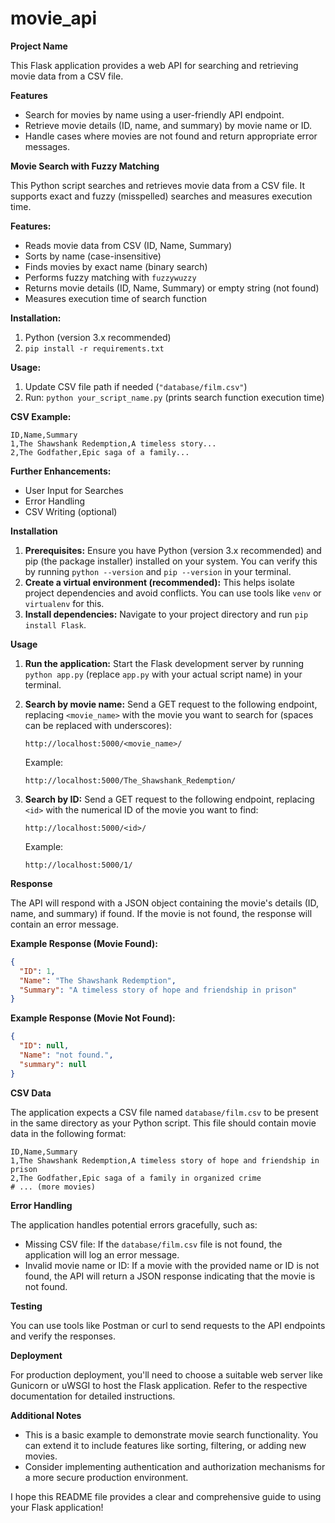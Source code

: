 # movie_api


**Project Name**

This Flask application provides a web API for searching and retrieving movie data from a CSV file.

**Features**

* Search for movies by name using a user-friendly API endpoint.
* Retrieve movie details (ID, name, and summary) by movie name or ID.
* Handle cases where movies are not found and return appropriate error messages.


**Movie Search with Fuzzy Matching**

This Python script searches and retrieves movie data from a CSV file. It supports exact and fuzzy (misspelled) searches and measures execution time.

**Features:**

* Reads movie data from CSV (ID, Name, Summary)
* Sorts by name (case-insensitive)
* Finds movies by exact name (binary search)
* Performs fuzzy matching with `fuzzywuzzy`
* Returns movie details (ID, Name, Summary) or empty string (not found)
* Measures execution time of search function

**Installation:**

1. Python (version 3.x recommended)
2. `pip install -r requirements.txt`

**Usage:**

1. Update CSV file path if needed (`"database/film.csv"`)
2. Run: `python your_script_name.py` (prints search function execution time)

**CSV Example:**

```csv
ID,Name,Summary
1,The Shawshank Redemption,A timeless story...
2,The Godfather,Epic saga of a family...
```

**Further Enhancements:**

* User Input for Searches
* Error Handling
* CSV Writing (optional)




**Installation**

1. **Prerequisites:** Ensure you have Python (version 3.x recommended) and pip (the package installer) installed on your system. You can verify this by running `python --version` and `pip --version` in your terminal.
2. **Create a virtual environment (recommended):** This helps isolate project dependencies and avoid conflicts. You can use tools like `venv` or `virtualenv` for this.
3. **Install dependencies:** Navigate to your project directory and run `pip install Flask`.

**Usage**

1. **Run the application:** Start the Flask development server by running `python app.py` (replace `app.py` with your actual script name) in your terminal.
2. **Search by movie name:** Send a GET request to the following endpoint, replacing `<movie_name>` with the movie you want to search for (spaces can be replaced with underscores):

   ```
   http://localhost:5000/<movie_name>/
   ```

   Example:

   ```
   http://localhost:5000/The_Shawshank_Redemption/
   ```

3. **Search by ID:** Send a GET request to the following endpoint, replacing `<id>` with the numerical ID of the movie you want to find:

   ```
   http://localhost:5000/<id>/
   ```

   Example:

   ```
   http://localhost:5000/1/
   ```

**Response**

The API will respond with a JSON object containing the movie's details (ID, name, and summary) if found. If the movie is not found, the response will contain an error message.

**Example Response (Movie Found):**

```json
{
  "ID": 1,
  "Name": "The Shawshank Redemption",
  "Summary": "A timeless story of hope and friendship in prison"
}
```

**Example Response (Movie Not Found):**

```json
{
  "ID": null,
  "Name": "not found.",
  "summary": null
}
```

**CSV Data**

The application expects a CSV file named `database/film.csv` to be present in the same directory as your Python script. This file should contain movie data in the following format:

```csv
ID,Name,Summary
1,The Shawshank Redemption,A timeless story of hope and friendship in prison
2,The Godfather,Epic saga of a family in organized crime
# ... (more movies)
```

**Error Handling**

The application handles potential errors gracefully, such as:

* Missing CSV file: If the `database/film.csv` file is not found, the application will log an error message.
* Invalid movie name or ID: If a movie with the provided name or ID is not found, the API will return a JSON response indicating that the movie is not found.

**Testing**

You can use tools like Postman or curl to send requests to the API endpoints and verify the responses.

**Deployment**

For production deployment, you'll need to choose a suitable web server like Gunicorn or uWSGI to host the Flask application. Refer to the respective documentation for detailed instructions.

**Additional Notes**

* This is a basic example to demonstrate movie search functionality. You can extend it to include features like sorting, filtering, or adding new movies.
* Consider implementing authentication and authorization mechanisms for a more secure production environment.

I hope this README file provides a clear and comprehensive guide to using your Flask application!
